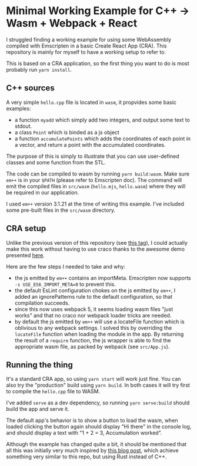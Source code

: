 # Minimal Working Example for C++ -> Wasm + Webpack + React

I struggled finding a working example for using some WebAssembly compiled with
Emscripten in a basic Create React App (CRA).
This repository is mainly for myself to have a working setup to refer to.

This is based on a CRA application, so the first thing you want to do is most
probably run `yarn install`.

## C++ sources

A very simple `hello.cpp` file is located in `wasm`, it propvides some basic examples:
  - a function `myadd` which simply add two integers, and output some text to stdout.
  - a class `Point` which is binded as a js object
  - a function `accumulatePoints` which adds the coordinates of each point in a
  vector, and return a point with the accumulated coordinates.

The purpose of this is simply to illustrate that you can use user-defined classes
and some function from the STL.

The code can be compiled to wasm by running `yarn build:wasm`.
Make sure `em++` is in your `$PATH` (please refer to Emscripten doc).
The command will emit the compiled files in `src/wasm` (`hello.mjs`, `hello.wasm`)
where they will be required in our application.

I used `em++` version 3.1.21 at the time of writing this example.
I've included some pre-built files in the `src/wasm` directory.

## CRA setup

Unlike the previous version of this repository (see [this tag](https://github.com/viroulep/emscripten-webpack-cra/releases/tag/em1.39-webpack4-react16)),
I could actually make this work without having to use craco thanks
to the awesome demo presented [here](https://github.com/bobbiec/react-wasm-demo/).

Here are the few steps I needed to take and why:
  - the js emitted by `em++` contains an importMeta. Emscripten now supports `-s USE_ES6_IMPORT_META=0` to prevent this.
  - the default EsLint configuration chokes on the js emitted by `em++`, I added
an ignorePatterns rule to the default configuration, so that compilation succeeds.
  - since this now uses webpack 5, it seems loading wasm files "just works" and
that no craco nor webpack loader tricks are needed.
  - by default the js emitted by `em++` will use a locateFile function which is
oblivious to any webpack settings. I solved this by overriding the `locateFile`
function when loading the module in the app. By returning the result of a `require`
function, the js wrapper is able to find the appropriate wasm file, as packed
by webpack (see `src/App.js`).

## Running the thing

It's a standard CRA app, so using `yarn start` will work just fine.
You can also try the "production" build using `yarn build`.
In both cases it will try first to compile the `hello.cpp` file to WASM.

I've added `serve` as a dev dependency, so running `yarn serve:build` should
build the app and serve it.

The default app's behavior is to show a button to load the wasm, when loaded
clicking the button again should display "Hi there" in the console log,
and should display a text with "1 + 2 = 3, Accumulation worked".

Although the example has changed quite a bit, it should be mentioned that all
this was initially very much inspired by
[this blog post](https://prestonrichey.com/blog/react-rust-wasm/), which achieve
something very similar to this repo, but using Rust instead of C++.
